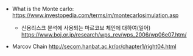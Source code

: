 
* What is the Monte carlo: https://www.investopedia.com/terms/m/montecarlosimulation.asp
   * 신용리스크 분석에 사용되는 마르코브 체인에 대하여(일어) https://www.boj.or.jp/research/wps_rev/wps_2006/wp06e07.htm/

* Marcov Chain http://secom.hanbat.ac.kr/or/chapter1/right04.html 


